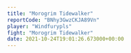 ```yaml
---
title: "Morogrim Tidewalker"
reportCode: "BNhy3GwzCKJA89Vn"
player: "Windfurypls"
fight: "Morogrim Tidewalker"
date: 2021-10-24T19:01:26.673000+00:00
---
```

